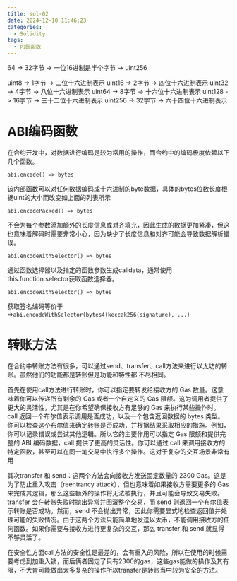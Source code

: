 ```yaml
---
title: sol-02
date: 2024-12-10 11:46:23
categories:
  - Solidity
tags:
  - 内部函数
---
```


64 -> 32字节 -> 一位16进制是半个字节
   -> uint256

uint8 -> 1字节 -> 二位十六进制表示
uint16 -> 2字节 -> 四位十六进制表示
uint32 -> 4字节 -> 八位十六进制表示
uint64 -> 8字节 -> 十六位十六进制表示
uint128 -> 16字节 -> 三十二位十六进制表示
uint256 -> 32字节 -> 六十四位十六进制表示

# ABI编码函数

在合约开发中，对数据进行编码是较为常用的操作，而合约中的编码极度依赖以下几个函数。

```
abi.encode() => bytes
```
该内部函数可以对任何数据编码成十六进制的byte数据，具体的bytes位数长度根据uint的大小而改变如上面的列表所示

```
abi.encodePacked() => bytes
```
不会为每个参数添加额外的长度信息或对齐填充，因此生成的数据更加紧凑，但这也意味着解码时需要非常小心，因为缺少了长度信息和对齐可能会导致数据解析错误。

```
abi.encodeWithSelector() => bytes
```
通过函数选择器以及指定的函数参数生成calldata，通常使用this.function.selector获取函数选择器。

```
abi.encodeWithSelector() => bytes
```
获取签名编码等价于=>`abi.encodeWithSelector(bytes4(keccak256(signature), ...)`

# 转账方法

在合约中转账方法有很多，可以通过send、transfer、call方法来进行以太坊的转账。虽然他们的功能都是转账但是功能和特性都
不尽相同。

首先在使用call方法进行转账时，你可以指定要转发给接收方的 Gas 数量。这意味着你可以传递所有剩余的 Gas 或者一个自定义的 Gas 限额。这为调用者提供了更大的灵活性，尤其是在你希望确保接收方有足够的 Gas 来执行某些操作时。call 返回一个布尔值表示调用是否成功，以及一个包含返回数据的 bytes 类型。你可以检查这个布尔值来确定转账是否成功，并根据结果采取相应的措施。例如，你可以记录错误或尝试其他逻辑。所以它的主要作用可以指定 Gas 限额和提供完整的 ABI 编码数据，call 提供了更高的灵活性。你可以通过 call 来调用接收方的特定函数，甚至可以在同一笔交易中执行多个操作。这对于复杂的交互场景非常有用

其次transfer 和 send：这两个方法会向接收方发送固定数量的 2300 Gas。这是为了防止重入攻击（reentrancy attack），但也意味着如果接收方需要更多的 Gas 来完成其逻辑，那么这些额外的操作将无法被执行，并且可能会导致交易失败。transfer 会在转账失败时抛出异常并回滚整个交易，而 send 则返回一个布尔值表示转账是否成功。然而，send 不会抛出异常，因此你需要显式地检查返回值并处理可能的失败情况。由于这两个方法只能简单地发送以太币，不能调用接收方的任何函数。如果你需要与接收方进行更复杂的交互，那么 transfer 和 send 就显得不够灵活了。

在安全性方面call方法的安全性是最差的，会有重入的风险，所以在使用的时候需要考虑到加重入锁，而后俩者固定了只有2300的gas，这些gas能做的操作及其有限，不大肯可能做出太多复杂的操作所以transfer是转账当中较为安全的方法。